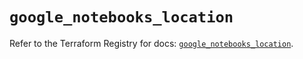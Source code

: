 # `google_notebooks_location`

Refer to the Terraform Registry for docs: [`google_notebooks_location`](https://registry.terraform.io/providers/hashicorp/google-beta/6.50.0/docs/resources/google_notebooks_location).
